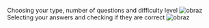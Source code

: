 Choosing your type, number of questions and difficulty level
![obraz](https://user-images.githubusercontent.com/99483666/201056377-5b3443cb-44eb-4fd0-8d4e-fc9657303778.png)
Selecting your answers and checking if they are correct
![obraz](https://user-images.githubusercontent.com/99483666/201056841-4fa7423c-8652-4182-85e0-31a935708555.png)

